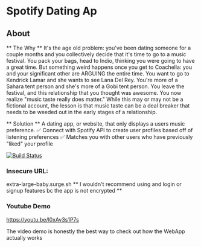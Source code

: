 
# Spotify Dating Ap

## About

** The Why **
It's the age old problem: you've been dating someone for a couple months and you collectively decide that it's time to go to a music festival. You pack your bags, head to Indio, thinking you were going to have a great time. But something weird happens once you get to Coachella: you and your significant other are ARGUING the entire time. You want to go to Kendrick Lamar and she wants to see Lana Del Rey. You're more of a Sahara tent person and she's more of a Gobi tent person. You leave the festival, and this relationship that you thought was awesome. You now realize "music taste really does matter." While this may or may not be a fictional account, the lesson is that music taste can be a deal breaker that needs to be weeded out in the early stages of a relationship.

** Solution ** 
A dating app, or website, that only displays a users music preference. 
✅  Connect with Spotify API to create user profiles based off of listening preferences
✅  Matches you with other users who have previously "liked" your profile



[![Build Status](https://travis-ci.com/ITP-Webdev/final-project-ryanapfel.svg?token=3QyrnpNRVqp48hq8MNdz&branch=master)](https://travis-ci.com/ITP-Webdev/final-project-ryanapfel)

### Insecure URL:
extra-large-baby.surge.sh
** I wouldn't recommend using and login or signup features bc the app is not encrypted **


### Youtube Demo
https://youtu.be/l0xAv3s1P7s

The video demo is honestly the best way to check out how the WebApp actually works
